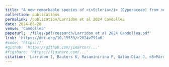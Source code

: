 ```yaml
---
title: "A new remarkable species of <i>Scleria</i> (Cyperaceae) from northern Madagascar"
collection: publications
permalink: /publication/Larridon et al 2024 Candollea
date: 2024-06-28
venue: 'Candollea'
paperurl: '/files/pdf/research/Larridon et al 2024 Candollea.pdf'
link: 'https://doi.org/10.15553/c2024v791a6'
#code: 'https://'
#github: 'https://github.com/jimarcor/...'
#figshare: 'https://figshare.com/...'
citation: 'Larridon I, Bauters K, Rasaminirina F, Galán-Díaz J, <B>Márquez-Corro JI</B>, Gautier L. 2024. &quot;A new remarkable species of <i>Scleria</i> (Cyperaceae) from northern Madagascar&quot; <i>Candollea</i> 79: 107-116. doi:10.15553/c2024v791a6'
---
```

